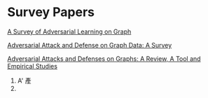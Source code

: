# Survey Papers

[A Survey of Adversarial Learning on Graph](https://arxiv.org/pdf/2003.05730.pdf)

[Adversarial Attack and Defense on Graph Data: A Survey](https://arxiv.org/pdf/1812.10528.pdf)

[Adversarial Attacks and Defenses on Graphs: A Review, A Tool and Empirical Studies](https://arxiv.org/pdf/2003.00653.pdf)

1. A' 產
2. 